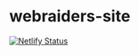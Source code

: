 # webraiders-site

[![Netlify Status](https://api.netlify.com/api/v1/badges/a656dbcc-c93b-4a81-9625-0c3cbc254c96/deploy-status)](https://app.netlify.com/sites/webraiders/deploys)